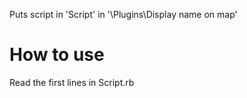 Puts script in 'Script' in '\Plugins\Display name on map'

# How to use 
Read the first lines in Script.rb